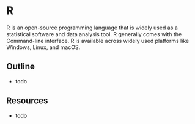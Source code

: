 # R

R is an open-source programming language that is widely used as a statistical software and data analysis tool. R generally comes with the Command-line interface. R is available across widely used platforms like Windows, Linux, and macOS.

## Outline

- todo

## Resources

- todo
